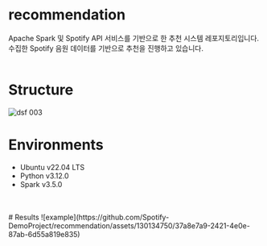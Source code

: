 # recommendation
Apache Spark 및 Spotify API 서비스를 기반으로 한 추천 시스템 레포지토리입니다. <br>
수집한 Spotify 음원 데이터를 기반으로 추천을 진행하고 있습니다.
<br>
<br>
# Structure
![dsf 003](https://github.com/Spotify-DemoProject/recommendation/assets/130134750/5debd2e2-71a2-4050-8771-10afd0500d3d)
<br>
# Environments
- Ubuntu v22.04 LTS
- Python v3.12.0
- Spark v3.5.0
<br>
<br>
# Results
![example](https://github.com/Spotify-DemoProject/recommendation/assets/130134750/37a8e7a9-2421-4e0e-87ab-6d55a819e835)
